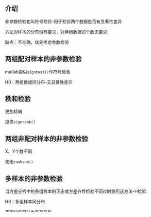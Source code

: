 ## 介绍

非参数检验也叫符号检验-用于检验两个数据是否有显著性差异

方法对样本的分布没有要求，对两组数据的个数无要求

缺点：不准确，优先考虑参数检验



## 两组配对样本的非参数检验

matlab提供`signtest()`作符号检验

H0：两组数据同分布-无显著性差异



## 秩和检验

更加精确

提供`signrank()`



## 两组非配对样本的非参数检验

X、Y个数不同

使用`ranksum()`



## 多样本的非参数检验

当方差分析中的多组样本的正态或方差齐性检验不同过时使用该方法-H检验

H0：多组样本同分布

不同分布可认为有差异性

使用`kruskalwallis()`

比较两个样本间均值的差异性使用`multcompare()`

